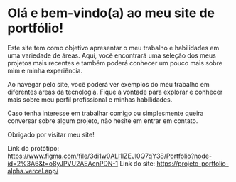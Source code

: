 # Olá e bem-vindo(a) ao meu site de portfólio!

Este site tem como objetivo apresentar o meu trabalho e habilidades em uma variedade de áreas. Aqui, você encontrará uma seleção dos meus projetos mais recentes e também poderá conhecer um pouco mais sobre mim e minha experiência.

Ao navegar pelo site, você poderá ver exemplos do meu trabalho em diferentes áreas da tecnologia. Fique à vontade para explorar e conhecer mais sobre meu perfil profissional e minhas habilidades.

Caso tenha interesse em trabalhar comigo ou simplesmente queira conversar sobre algum projeto, não hesite em entrar em contato.

Obrigado por visitar meu site!

Link do protótipo: https://www.figma.com/file/3di1w0ALl1lZEJl0Q7qY38/Portfolio?node-id=2%3A6&t=o8yJPVU2AEAcnPDN-1
Link do site: https://projeto-portfolio-alpha.vercel.app/
